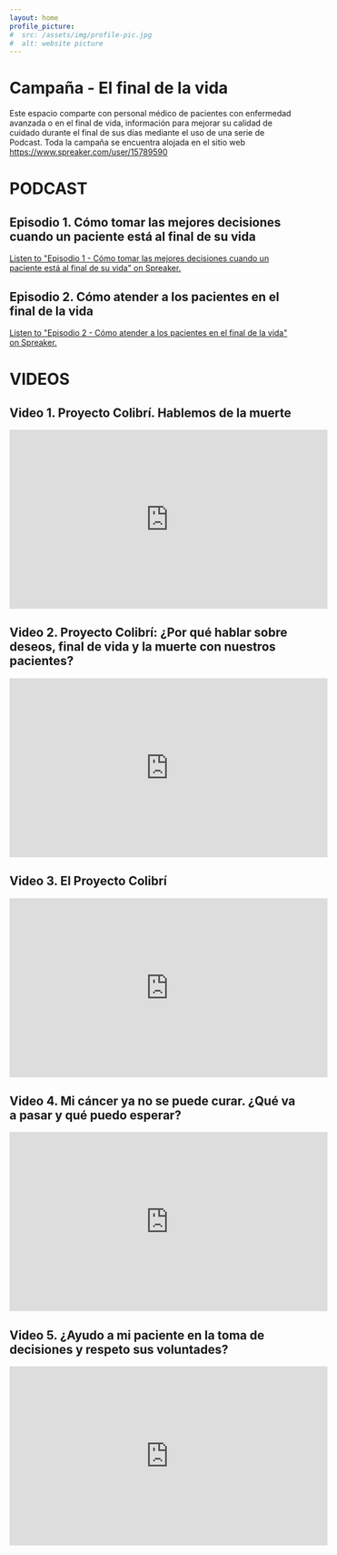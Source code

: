 ```yaml
---
layout: home
profile_picture:
#  src: /assets/img/profile-pic.jpg
#  alt: website picture
---
```


# Campaña - El final de la vida

Este espacio comparte con personal médico de pacientes con enfermedad avanzada o en el final de vida, información para mejorar su calidad de cuidado durante el final de sus días mediante el uso de una serie de Podcast. Toda la campaña se encuentra alojada en el sitio web <https://www.spreaker.com/user/15789590>



# **PODCAST**


## Episodio 1. Cómo tomar las mejores decisiones cuando un paciente está al final de su vida

<a class="spreaker-player" href="https://www.spreaker.com/show/como-tomar-las-mejores-decisiones" data-resource="show_id=5327367" data-theme="light" data-playlist="show" data-cover="https://d3wo5wojvuv7l.cloudfront.net/images.spreaker.com/original/4f25d41dbcb136358ea2ccf346e8798c.jpg" data-width="100%" data-height="120px">Listen to "Episodio 1 - Cómo tomar las mejores decisiones cuando un paciente está al final de su vida" on Spreaker.</a><script async src="https://widget.spreaker.com/widgets.js"></script>


## Episodio 2. Cómo atender a los pacientes en el final de la vida

<a class="spreaker-player" href="https://www.spreaker.com/show/episodio-2-como-atender-a-los-pacientes" data-resource="show_id=5327400" data-theme="light" data-playlist="show" data-cover="https://d3wo5wojvuv7l.cloudfront.net/images.spreaker.com/original/d330bffe71bf947b3b3084abff0b7181.jpg" data-width="100%" data-height="120px">Listen to "Episodio 2 - Cómo atender a los pacientes en el final de la vida" on Spreaker.</a><script async src="https://widget.spreaker.com/widgets.js"></script>

   

# **VIDEOS**

## Video 1. Proyecto Colibrí. Hablemos de la muerte

<iframe width="560" height="315" src="https://www.youtube.com/embed/bELAl0rkQA4" title="YouTube video player" frameborder="0" allow="accelerometer; autoplay; clipboard-write; encrypted-media; gyroscope; picture-in-picture" allowfullscreen></iframe>
   

## Video 2. Proyecto Colibrí: ¿Por qué hablar sobre deseos, final de vida y la muerte con nuestros pacientes?

<iframe width="560" height="315" src="https://www.youtube.com/embed/tEDFUeadI4A" title="YouTube video player" frameborder="0" allow="accelerometer; autoplay; clipboard-write; encrypted-media; gyroscope; picture-in-picture" allowfullscreen></iframe>
   

## Video 3. El Proyecto Colibrí

<iframe width="560" height="315" src="https://www.youtube.com/embed/4dB-4oyJ4xo?start=2358" title="YouTube video player" frameborder="0" allow="accelerometer; autoplay; clipboard-write; encrypted-media; gyroscope; picture-in-picture" allowfullscreen></iframe>
   

## Video 4. Mi cáncer ya no se puede curar. ¿Qué va a pasar y qué puedo esperar?

<iframe width="560" height="315" src="https://www.youtube.com/embed/mkHFY5LxM58" title="YouTube video player" frameborder="0" allow="accelerometer; autoplay; clipboard-write; encrypted-media; gyroscope; picture-in-picture" allowfullscreen></iframe>


## Video 5. ¿Ayudo a mi paciente en la toma de decisiones y respeto sus voluntades?

<iframe width="560" height="315" src="https://www.youtube.com/embed/3kfI12iApdQ" title="YouTube video player" frameborder="0" allow="accelerometer; autoplay; clipboard-write; encrypted-media; gyroscope; picture-in-picture" allowfullscreen></iframe>